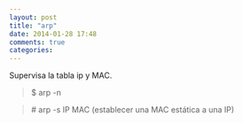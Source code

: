 ```yaml
---
layout: post
title: "arp"
date: 2014-01-28 17:48
comments: true
categories: 
---
```

Supervisa la tabla ip y MAC. 

>$ arp -n

>\# arp -s IP MAC (establecer una MAC estática a una IP)

